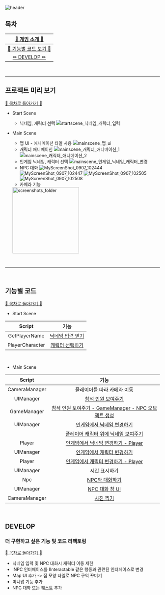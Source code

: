 
![header](https://capsule-render.vercel.app/api?type=waving&color=gradient&customColorList=3&height=300&section=header&text=GATHER%20CLONE&fontSize=90&fontColor=FFF)

## 목차

| [🌷 게임 소개 🌷](#프로젝트-미리-보기) |
| :---: |
| [🌴 기능별 코드 보기 🌴](#기능별-코드) |
| [✏ DEVELOP ✏](#develop) |

<br>

* * *

## 프로젝트 미리 보기

[🌳 목차로 돌아가기 🌳](#목차)

- Start Scene
  - 닉네임, 캐릭터 선택
  ![startscene_닉네임_캐릭터_입력](https://github.com/j-miiin/Unity_Study_Sparta_2023/assets/62470991/0e9a7ef3-a89f-4fd5-8ca3-0bc86394139c)

- Main Scene
  - 맵 UI - 애니메이션 타일 사용
  ![mainscene_맵_ui](https://github.com/j-miiin/Unity_Study_Sparta_2023/assets/62470991/bff8288d-424f-4352-a8f6-e5e05a719e1a)
  - 캐릭터 애니메이션
  ![mainscene_캐릭터_애니메이션_1](https://github.com/j-miiin/Unity_Study_Sparta_2023/assets/62470991/d9f65b40-3328-4e17-864f-003687aa5f63)
  ![mainscene_캐릭터_애니메이션_2](https://github.com/j-miiin/Unity_Study_Sparta_2023/assets/62470991/3a30d0e3-9acc-40e8-a468-79363134c2f5)
  - 인게임 닉네임, 캐릭터 선택
  ![mainscene_인게임_닉네임_캐릭터_변경](https://github.com/j-miiin/Unity_Study_Sparta_2023/assets/62470991/1e6dc145-b64f-4acc-9425-2c119ce3dbb7)
  - NPC 대화
  ![MyScreenShot_0907_102444](https://github.com/j-miiin/Unity_Study_Sparta_2023/assets/62470991/5e0561f1-fa7d-481b-9e97-14d5d9bfe903)
  ![MyScreenShot_0907_102447](https://github.com/j-miiin/Unity_Study_Sparta_2023/assets/62470991/cac00ac5-2dae-4f46-8fef-4f5079d53d4d)
  ![MyScreenShot_0907_102505](https://github.com/j-miiin/Unity_Study_Sparta_2023/assets/62470991/d10bfe5e-e11d-4710-865d-6293be1f8b6e)
  ![MyScreenShot_0907_102508](https://github.com/j-miiin/Unity_Study_Sparta_2023/assets/62470991/f5e168fd-5ef3-4d7c-93aa-1780ee508508)
  - 카메라 기능
  <img width="216" alt="screenshots_folder" src="https://github.com/j-miiin/Unity_Study_Sparta_2023/assets/62470991/cc6f932c-8f8a-401a-a570-9e83e5e2bb84">

<br>

* * *

<br>

## 기능별 코드

[🌳 목차로 돌아가기 🌳](#목차)

- Start Scene

| Script | 기능 |
| :---: | :---: |
| GetPlayerName  | [닉네임 입력 받기](https://github.com/j-miiin/Unity_Study_Sparta_2023/blob/3699bedab8d59c69838117944da01a65f7b4caa7/Assignment_Gather_Clone/Assets/Scripts/StartScene/GetPlayerName.cs#L8C14-L38) |
| PlayerCharacter  | [캐릭터 선택하기](https://github.com/j-miiin/Unity_Study_Sparta_2023/blob/3699bedab8d59c69838117944da01a65f7b4caa7/Assignment_Gather_Clone/Assets/Scripts/StartScene/PlayerCharacter.cs#L6C14-L40) |

<br>

- Main Scene

| Script | 기능 |
| :---: | :---: |
| CameraManager | [플레이어를 따라 카메라 이동](https://github.com/j-miiin/Unity_Study_Sparta_2023/blob/3699bedab8d59c69838117944da01a65f7b4caa7/Assignment_Gather_Clone/Assets/Scripts/MainScene/CameraManager.cs#L17-L28) |
| UIManager  | [참석 인원 보여주기](https://github.com/j-miiin/Unity_Study_Sparta_2023/blob/3699bedab8d59c69838117944da01a65f7b4caa7/Assignment_Gather_Clone/Assets/Scripts/MainScene/UIManager.cs#L146-L163) |
| GameManager | [참석 인원 보여주기 - GameManager - NPC 오브젝트 생성](https://github.com/j-miiin/Unity_Study_Sparta_2023/blob/3699bedab8d59c69838117944da01a65f7b4caa7/Assignment_Gather_Clone/Assets/Scripts/MainScene/GameManager.cs#L26-L38) |
| UIManager | [인게임에서 닉네임 변경하기](https://github.com/j-miiin/Unity_Study_Sparta_2023/blob/3699bedab8d59c69838117944da01a65f7b4caa7/Assignment_Gather_Clone/Assets/Scripts/MainScene/UIManager.cs#L185-L195) |
| | [플레이어 캐릭터 위에 닉네임 보여주기](https://github.com/j-miiin/Unity_Study_Sparta_2023/blob/3699bedab8d59c69838117944da01a65f7b4caa7/Assignment_Gather_Clone/Assets/Scripts/MainScene/UIManager.cs#L90) |
| Player | [인게임에서 닉네임 변경하기 - Player](https://github.com/j-miiin/Unity_Study_Sparta_2023/blob/3699bedab8d59c69838117944da01a65f7b4caa7/Assignment_Gather_Clone/Assets/Scripts/MainScene/Player.cs#L24-L28) |
| UIManager | [인게임에서 캐릭터 변경하기](https://github.com/j-miiin/Unity_Study_Sparta_2023/blob/3699bedab8d59c69838117944da01a65f7b4caa7/Assignment_Gather_Clone/Assets/Scripts/MainScene/UIManager.cs#L197-L207) |
| Player | [인게임에서 캐릭터 변경하기 - Player](https://github.com/j-miiin/Unity_Study_Sparta_2023/blob/3699bedab8d59c69838117944da01a65f7b4caa7/Assignment_Gather_Clone/Assets/Scripts/MainScene/Player.cs#L30-L49) |
| UIManager | [시간 표시하기](https://github.com/j-miiin/Unity_Study_Sparta_2023/blob/3699bedab8d59c69838117944da01a65f7b4caa7/Assignment_Gather_Clone/Assets/Scripts/MainScene/UIManager.cs#L88-L89) |
| Npc | [NPC와 대화하기](https://github.com/j-miiin/Unity_Study_Sparta_2023/blob/3699bedab8d59c69838117944da01a65f7b4caa7/Assignment_Gather_Clone/Assets/Scripts/MainScene/NpcScripts/Npc.cs#L18-L45) |
| UIManager | [NPC 대화 창 UI](https://github.com/j-miiin/Unity_Study_Sparta_2023/blob/3699bedab8d59c69838117944da01a65f7b4caa7/Assignment_Gather_Clone/Assets/Scripts/MainScene/UIManager.cs#L209-L226) |
| CameraManager | [사진 찍기](https://github.com/j-miiin/Unity_Study_Sparta_2023/blob/3699bedab8d59c69838117944da01a65f7b4caa7/Assignment_Gather_Clone/Assets/Scripts/MainScene/CameraManager.cs#L30-L57) |

<br>

## DEVELOP
### 더 구현하고 싶은 기능 및 코드 리팩토링
[🌳 목차로 돌아가기 🌳](#목차)
- 닉네임 입력 및 NPC 대화시 캐릭터 이동 제한
- INPC 인터페이스를 IInteractable 같은 행동과 관련된 인터페이스로 변경
- Map UI 추가 -> 집 모양 타일로 NPC 구역 꾸미기
- 미니맵 기능 추가
- NPC 대화 또는 퀘스트 추가